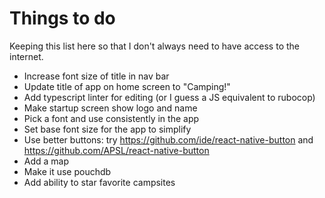 # Things to do

Keeping this list here so that I don't always need to have access to the internet.

* Increase font size of title in nav bar
* Update title of app on home screen to "Camping!"
* Add typescript linter for editing (or I guess a JS equivalent to rubocop)
* Make startup screen show logo and name
* Pick a font and use consistently in the app
* Set base font size for the app to simplify
* Use better buttons: try https://github.com/ide/react-native-button and https://github.com/APSL/react-native-button
* Add a map
* Make it use pouchdb
* Add ability to star favorite campsites
